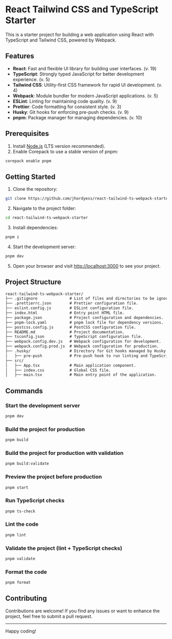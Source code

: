 # React Tailwind CSS and TypeScript Starter

This is a starter project for building a web application using React with TypeScript and Tailwind CSS, powered by Webpack.

## Features

- **React**: Fast and flexible UI library for building user interfaces. (v. 19)
- **TypeScript**: Strongly typed JavaScript for better development experience. (v. 5)
- **Tailwind CSS**: Utility-first CSS framework for rapid UI development. (v. 4)
- **Webpack**: Module bundler for modern JavaScript applications. (v. 5)
- **ESLint**: Linting for maintaining code quality. (v. 9)
- **Prettier**: Code formatting for consistent style. (v. 3)
- **Husky**: Git hooks for enforcing pre-push checks. (v. 9)
- **pnpm**: Package manager for managing dependencies. (v. 10)

## Prerequisites

1. Install [Node.js](https://nodejs.org/en/download) (LTS version recommended).
2. Enable Corepack to use a stable version of pnpm:

```sh
corepack enable pnpm
```

## Getting Started

1. Clone the repository:

```sh
git clone https://github.com/jhordyess/react-tailwind-ts-webpack-starter.git
```

2. Navigate to the project folder:

```sh
cd react-tailwind-ts-webpack-starter
```

3. Install dependencies:

```sh
pnpm i
```

4. Start the development server:

```sh
pnpm dev
```

5. Open your browser and visit [http://localhost:3000](http://localhost:3000) to see your project.

## Project Structure

```md
react-tailwind-ts-webpack-starter/
├── .gitignore              # List of files and directories to be ignored by version control.
├── .prettierrc.json        # Prettier configuration file.
├── eslint.config.js        # ESLint configuration file.
├── index.html              # Entry point HTML file.
├── package.json            # Project configuration and dependencies.
├── pnpm-lock.yaml          # pnpm lock file for dependency versions.
├── postcss.config.js       # PostCSS configuration file.
├── README.md               # Project documentation.
├── tsconfig.json           # TypeScript configuration file.
├── webpack.config.dev.js   # Webpack configuration for development.
├── webpack.config.prod.js  # Webpack configuration for production.
├── .husky/                 # Directory for Git hooks managed by Husky.
│   ├── pre-push            # Pre-push hook to run linting and TypeScript checks.
├── src/
│   ├── App.tsx             # Main application component.
│   ├── index.css           # Global CSS file.
│   ├── main.tsx            # Main entry point of the application.
```

## Commands

### Start the development server

```sh
pnpm dev
```

### Build the project for production

```sh
pnpm build
```

### Build the project for production with validation

```sh
pnpm build:validate
```

### Preview the project before production

```sh
pnpm start
```

### Run TypeScript checks

```sh
pnpm ts-check
```

### Lint the code

```sh
pnpm lint
```

### Validate the project (lint + TypeScript checks)

```sh
pnpm validate
```

### Format the code

```sh
pnpm format
```

## Contributing

Contributions are welcome! If you find any issues or want to enhance the project, feel free to submit a pull request.

---

Happy coding!
